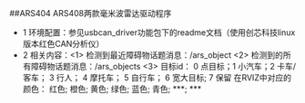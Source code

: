 ##ARS404 ARS408两款毫米波雷达驱动程序
* 1 环境配置：参见usbcan_driver功能包下的readme文档（使用创芯科技linux版本红色CAN分析仪）
* 2 相关内容：<1> 检测到最近障碍物话题消息：/ars_object
              <2> 检测到的所有障碍物话题消息：/ars_objects
              <3> 目标id：            0 点目标；1 小汽车；2 卡车/客车； 3 行人； 4 摩托车； 5 自行车； 6 宽大目标;   7 保留
                 在RVIZ中对应的颜色：   红色;     橙色;        黄色;     绿色;      蓝色;      青色;       ***;        ***
